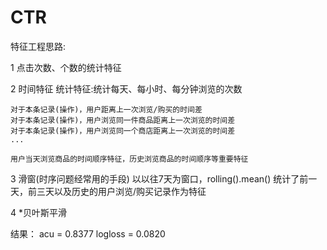 # CTR

特征工程思路:

1 点击次数、个数的统计特征

2 时间特征
    统计特征:统计每天、每小时、每分钟浏览的次数
    
    对于本条记录(操作)，用户距离上一次浏览/购买的时间差
    对于本条记录(操作)，用户浏览同一件商品距离上一次浏览的时间差
    对于本条记录(操作)，用户浏览同一个商店距离上一次浏览的时间差
    ...
    
    用户当天浏览商品的时间顺序特征，历史浏览商品的时间顺序等重要特征

3 滑窗(时序问题经常用的手段)
    以以往7天为窗口，rolling().mean()
    统计了前一天，前三天以及历史的用户浏览/购买记录作为特征

4 *贝叶斯平滑

结果：
    acu = 0.8377
    logloss = 0.0820
